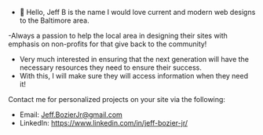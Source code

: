 - 👋 Hello, Jeff B is the name I would love current and modern web designs to the Baltimore area.

-Always a passion to help the local area in designing their sites with emphasis on non-profits for that give back to the community! 

-  Very much interested in ensuring that the next generation will have the necessary resources they need to ensure their success.
- With this, I will make sure they will access information when they need it! 

Contact me for personalized projects on your site via the following:
  - Email: Jeff.BozierJr@gmail.com
  - LinkedIn: https://www.linkedin.com/in/jeff-bozier-jr/
